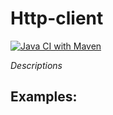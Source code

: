 # Http-client
[![Java CI with Maven](https://github.com/Swintero/Lecture3/actions/workflows/maven.yml/badge.svg)](https://github.com/Swintero/Lecture3/actions/workflows/maven.yml)


*Descriptions*

## Examples: